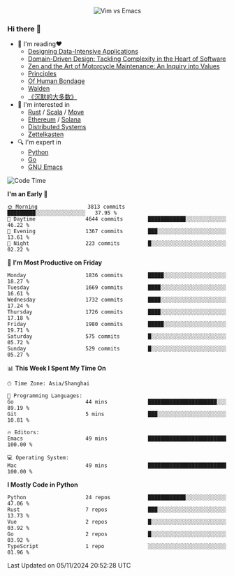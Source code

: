 <p align="center">
    <img src="https://gist.githubusercontent.com/coldnight/e696baffb094e71c96cb302118878eae/raw/40ea5053a6f66cc65f90f437e4173497da225958/banner.gif" alt="Vim vs Emacs" />
</p>

### Hi there 👋

- 📖 I'm reading❤️
    + [Designing Data-Intensive Applications](https://www.oreilly.com/library/view/designing-data-intensive-applications/9781491903063/)
    + [Domain-Driven Design: Tackling Complexity in the Heart of Software](https://www.dddcommunity.org/book/evans_2003/)
    + [Zen and the Art of Motorcycle Maintenance: An Inquiry into Values](https://en.wikipedia.org/wiki/Zen_and_the_Art_of_Motorcycle_Maintenance)
    + [Principles](https://www.principles.com/)
    + [Of Human Bondage](https://en.wikipedia.org/wiki/Of_Human_Bondage)
    + [Walden](https://en.wikipedia.org/wiki/Walden)
    + [《沉默的大多数》](https://en.wikipedia.org/wiki/Silent_majority)
- 🌱 I'm interested in
    + [Rust](https://www.rust-lang.org/) / [Scala](https://www.scala-lang.org/) / [Move](https://github.com/move-language/move/)
    + [Ethereum](https://ethereum.org/en/) / [Solana](https://solana.com/)
	+ [Distributed Systems](https://www.linuxzen.com/notes/topics/20200320174417_%E5%88%86%E5%B8%83%E5%BC%8F/)
	+ [Zettelkasten](https://www.linuxzen.com/notes/notes/20220120080920-slip_box/)
- 🔍 I'm expert in
    + [Python](https://www.python.org/)
    + [Go](https://go.dev/)
    + [GNU Emacs](https://www.gnu.org/software/emacs/)

<!--START_SECTION:waka-->
![Code Time](http://img.shields.io/badge/Code%20Time-3%2C159%20hrs%2030%20mins-blue)

**I'm an Early 🐤** 

```text
🌞 Morning                3813 commits        █████████░░░░░░░░░░░░░░░░   37.95 % 
🌆 Daytime                4644 commits        ████████████░░░░░░░░░░░░░   46.22 % 
🌃 Evening                1367 commits        ███░░░░░░░░░░░░░░░░░░░░░░   13.61 % 
🌙 Night                  223 commits         █░░░░░░░░░░░░░░░░░░░░░░░░   02.22 % 
```
📅 **I'm Most Productive on Friday** 

```text
Monday                   1836 commits        █████░░░░░░░░░░░░░░░░░░░░   18.27 % 
Tuesday                  1669 commits        ████░░░░░░░░░░░░░░░░░░░░░   16.61 % 
Wednesday                1732 commits        ████░░░░░░░░░░░░░░░░░░░░░   17.24 % 
Thursday                 1726 commits        ████░░░░░░░░░░░░░░░░░░░░░   17.18 % 
Friday                   1980 commits        █████░░░░░░░░░░░░░░░░░░░░   19.71 % 
Saturday                 575 commits         █░░░░░░░░░░░░░░░░░░░░░░░░   05.72 % 
Sunday                   529 commits         █░░░░░░░░░░░░░░░░░░░░░░░░   05.27 % 
```


📊 **This Week I Spent My Time On** 

```text
🕑︎ Time Zone: Asia/Shanghai

💬 Programming Languages: 
Go                       44 mins             ██████████████████████░░░   89.19 % 
Git                      5 mins              ███░░░░░░░░░░░░░░░░░░░░░░   10.81 % 

🔥 Editors: 
Emacs                    49 mins             █████████████████████████   100.00 % 

💻 Operating System: 
Mac                      49 mins             █████████████████████████   100.00 % 
```

**I Mostly Code in Python** 

```text
Python                   24 repos            ████████████░░░░░░░░░░░░░   47.06 % 
Rust                     7 repos             ███░░░░░░░░░░░░░░░░░░░░░░   13.73 % 
Vue                      2 repos             █░░░░░░░░░░░░░░░░░░░░░░░░   03.92 % 
Go                       2 repos             █░░░░░░░░░░░░░░░░░░░░░░░░   03.92 % 
TypeScript               1 repo              ░░░░░░░░░░░░░░░░░░░░░░░░░   01.96 % 
```




 Last Updated on 05/11/2024 20:52:28 UTC
<!--END_SECTION:waka-->
